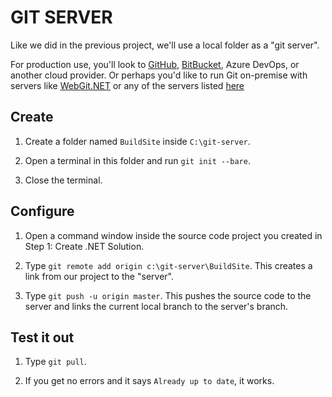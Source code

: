 GIT SERVER
==========

Like we did in the previous project, we'll use a local folder as a "git server".

For production use, you'll look to [GitHub](https://www.github.com/), [BitBucket](https://www.bitbucket.com), Azure DevOps, or another cloud provider.  Or perhaps you'd like to run Git on-premise with servers like [WebGit.NET](https://github.com/otac0n/WebGitNet) or any of the servers listed [here](http://stackoverflow.com/questions/5507489/git-server-like-github)


Create
------

1. Create a folder named `BuildSite` inside `C:\git-server`.

2. Open a terminal in this folder and run `git init --bare`.

3. Close the terminal.


Configure
---------

1. Open a command window inside the source code project you created in Step 1: Create .NET Solution.

2. Type `git remote add origin c:\git-server\BuildSite`.  This creates a link from our project to the "server".

3. Type `git push -u origin master`.  This pushes the source code to the server and links the current local branch to the server's branch.


Test it out
-----------

1. Type `git pull`.

2. If you get no errors and it says `Already up to date`, it works.

